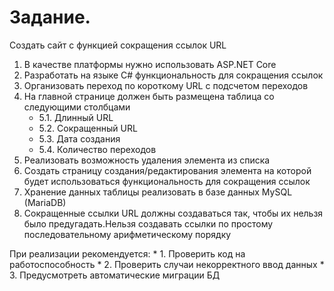 # Задание.

Создать сайт с функцией сокращения ссылок URL

1. В качестве платформы нужно использовать ASP.NET Core
2. Разработать на языке C# функциональность для сокращения ссылок
3. Организовать переход по короткому URL с подсчетом переходов
4. На главной странице должен быть размещена таблица со следующими столбцами
    * 5.1. Длинный URL
    * 5.2. Сокращенный URL
    * 5.3. Дата создания
    * 5.4. Количество переходов
6. Реализовать возможность удаления элемента из списка
7. Создать страницу создания/редактирования элемента на которой будет использоваться функциональность для сокращения ссылок
8. Хранение данных таблицы реализовать в базе данных MySQL (MariaDB)
9. Сокращенные ссылки URL должны создаваться так, чтобы их нельзя было предугадать.Нельзя создавать ссылки по простому последовательному арифметическому порядку

При реализации рекомендуется:
    * 1. Проверить код на работоспособность
    * 2. Проверить случаи некорректного ввод данных
    * 3. Предусмотреть автоматические миграции БД
